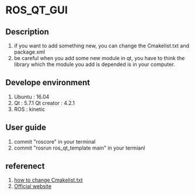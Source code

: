 # ROS_QT_GUI
## Description
1. if you want to add something new, you can change the Cmakelist.txt and package.xml
2. be careful when you add some new module in qt, you have to think the library which the module you add is depended is in your computer.
## Develope environment
 1. Ubuntu : 16.04
 2. Qt : 5.7.1 Qt creator : 4.2.1
 3. ROS : kinetic
## User guide
 1. commit "roscore" in your terminal
 2. commit "rosrun ros_qt_template main" in your termianl
## referenect
 1. [how to change Cmakelist.txt](https://stackoverflow.com/questions/25989448/implementing-qt-project-through-cmake)
 2. [Official website](http://doc.qt.io/qt-5/cmake-manual.html)

